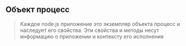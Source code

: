 ## Объект процесс
> Каждое node.js приложение это экземпляр объекта процесс и наследует его свойства. Эти свойства и методы несут информацию о приложении и контексту его исполнения